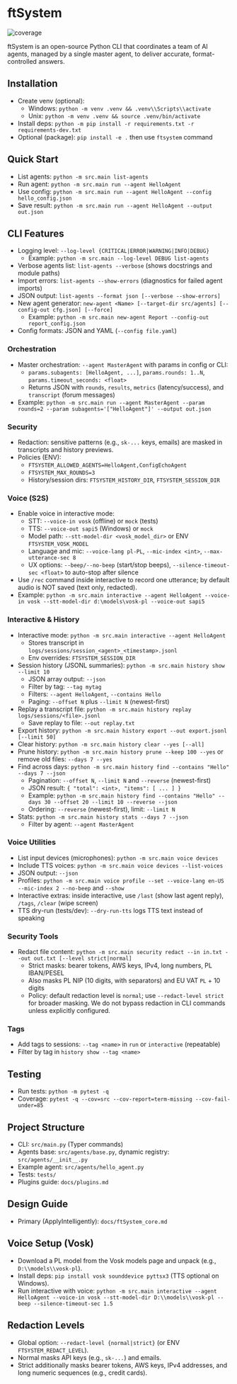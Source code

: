 # ftSystem

![coverage](https://img.shields.io/badge/coverage-%E2%89%A585%25-brightgreen)

ftSystem is an open-source Python CLI that coordinates a team of AI agents, managed by a single master agent, to deliver accurate, format-controlled answers.

## Installation

- Create venv (optional):
  - Windows: `python -m venv .venv && .venv\\Scripts\\activate`
  - Unix: `python -m venv .venv && source .venv/bin/activate`
- Install deps: `python -m pip install -r requirements.txt -r requirements-dev.txt`
- Optional (package): `pip install -e .` then use `ftsystem` command

## Quick Start

- List agents: `python -m src.main list-agents`
- Run agent: `python -m src.main run --agent HelloAgent`
- Use config: `python -m src.main run --agent HelloAgent --config hello_config.json`
- Save result: `python -m src.main run --agent HelloAgent --output out.json`

## CLI Features

- Logging level: `--log-level {CRITICAL|ERROR|WARNING|INFO|DEBUG}`
  - Example: `python -m src.main --log-level DEBUG list-agents`
- Verbose agents list: `list-agents --verbose` (shows docstrings and module paths)
- Import errors: `list-agents --show-errors` (diagnostics for failed agent imports)
- JSON output: `list-agents --format json [--verbose --show-errors]`
- New agent generator: `new-agent <Name> [--target-dir src/agents] [--config-out cfg.json] [--force]`
  - Example: `python -m src.main new-agent Report --config-out report_config.json`
- Config formats: JSON and YAML (`--config file.yaml`)

### Orchestration

- Master orchestration: `--agent MasterAgent` with params in config or CLI:
  - `params.subagents: [HelloAgent, ...]`, `params.rounds: 1..N`, `params.timeout_seconds: <float>`
  - Returns JSON with `rounds`, `results`, `metrics` (latency/success), and `transcript` (forum messages)
- Example: `python -m src.main run --agent MasterAgent --param rounds=2 --param subagents='["HelloAgent"]' --output out.json`

### Security

- Redaction: sensitive patterns (e.g., `sk-...` keys, emails) are masked in transcripts and history previews.
- Policies (ENV):
  - `FTSYSTEM_ALLOWED_AGENTS=HelloAgent,ConfigEchoAgent`
  - `FTSYSTEM_MAX_ROUNDS=3`
  - History/session dirs: `FTSYSTEM_HISTORY_DIR`, `FTSYSTEM_SESSION_DIR`

### Voice (S2S)

- Enable voice in interactive mode:
  - STT: `--voice-in vosk` (offline) or `mock` (tests)
  - TTS: `--voice-out sapi5` (Windows) or `mock`
  - Model path: `--stt-model-dir <vosk_model_dir>` or ENV `FTSYSTEM_VOSK_MODEL`
  - Language and mic: `--voice-lang pl-PL`, `--mic-index <int>`, `--max-utterance-sec 8`
  - UX options: `--beep/--no-beep` (start/stop beeps), `--silence-timeout-sec <float>` to auto-stop after silence
- Use `/rec` command inside interactive to record one utterance; by default audio is NOT saved (text only, redacted).
- Example: `python -m src.main interactive --agent HelloAgent --voice-in vosk --stt-model-dir d:\models\vosk-pl --voice-out sapi5`

### Interactive & History

- Interactive mode: `python -m src.main interactive --agent HelloAgent`
  - Stores transcript in `logs/sessions/session_<agent>_<timestamp>.jsonl`
  - Env overrides: `FTSYSTEM_SESSION_DIR`
- Session history (JSONL summaries): `python -m src.main history show --limit 10`
  - JSON array output: `--json`
  - Filter by tag: `--tag mytag`
  - Filters: `--agent HelloAgent`, `--contains Hello`
  - Paging: `--offset N` plus `--limit N` (newest-first)
- Replay a transcript file: `python -m src.main history replay logs/sessions/<file>.jsonl`
  - Save replay to file: `--out replay.txt`
- Export history: `python -m src.main history export --out export.jsonl [--limit 50]`
- Clear history: `python -m src.main history clear --yes [--all]`
 - Prune history: `python -m src.main history prune --keep 100 --yes` or remove old files: `--days 7 --yes`
- Find across days: `python -m src.main history find --contains "Hello" --days 7 --json`
  - Pagination: `--offset N`, `--limit N` and `--reverse` (newest-first)
  - JSON result: `{ "total": <int>, "items": [ ... ] }`
  - Example: `python -m src.main history find --contains "Hello" --days 30 --offset 20 --limit 10 --reverse --json`
  - Ordering: `--reverse` (newest-first), limit: `--limit N`
- Stats: `python -m src.main history stats --days 7 --json`
  - Filter by agent: `--agent MasterAgent`

### Voice Utilities

- List input devices (microphones): `python -m src.main voice devices`
- Include TTS voices: `python -m src.main voice devices --list-voices`
- JSON output: `--json`
- Profiles: `python -m src.main voice profile --set --voice-lang en-US --mic-index 2 --no-beep` and `--show`
- Interactive extras: inside interactive, use `/last` (show last agent reply), `/tags`, `/clear` (wipe screen)
 - TTS dry-run (tests/dev): `--dry-run-tts` logs TTS text instead of speaking

### Security Tools

- Redact file content: `python -m src.main security redact --in in.txt --out out.txt [--level strict|normal]`
  - Strict masks: bearer tokens, AWS keys, IPv4, long numbers, PL IBAN/PESEL
  - Also masks PL NIP (10 digits, with separators) and EU VAT `PL` + 10 digits
  - Policy: default redaction level is `normal`; use `--redact-level strict` for broader masking. We do not bypass redaction in CLI commands unless explicitly configured.

### Tags

- Add tags to sessions: `--tag <name>` in `run` or `interactive` (repeatable)
- Filter by tag in `history show --tag <name>`

## Testing

- Run tests: `python -m pytest -q`
- Coverage: `pytest -q --cov=src --cov-report=term-missing --cov-fail-under=85`

## Project Structure

- CLI: `src/main.py` (Typer commands)
- Agents base: `src/agents/base.py`, dynamic registry: `src/agents/__init__.py`
- Example agent: `src/agents/hello_agent.py`
- Tests: `tests/`
- Plugins guide: `docs/plugins.md`

## Design Guide

- Primary (ApplyIntelligently): `docs/ftSystem_core.md`

## Voice Setup (Vosk)

- Download a PL model from the Vosk models page and unpack (e.g., `D:\\models\\vosk-pl`).
- Install deps: `pip install vosk sounddevice pyttsx3` (TTS optional on Windows).
- Run interactive with voice: `python -m src.main interactive --agent HelloAgent --voice-in vosk --stt-model-dir D:\\models\\vosk-pl --beep --silence-timeout-sec 1.5`

## Redaction Levels

- Global option: `--redact-level {normal|strict}` (or ENV `FTSYSTEM_REDACT_LEVEL`).
- Normal masks API keys (e.g., `sk-...`) and emails.
- Strict additionally masks bearer tokens, AWS keys, IPv4 addresses, and long numeric sequences (e.g., credit cards).
